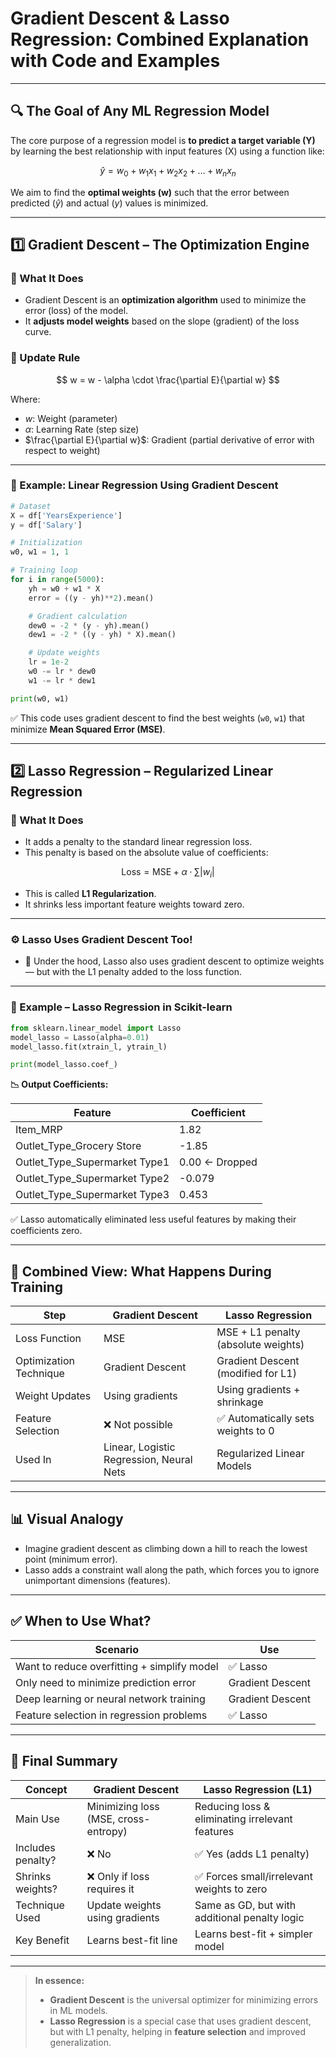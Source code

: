 # Gradient Descent & Lasso Regression: Combined Explanation with Code and Examples

---

## 🔍 The Goal of Any ML Regression Model

The core purpose of a regression model is **to predict a target variable (Y)** by learning the best relationship with input features (X) using a function like:

$$
\hat{y} = w_0 + w_1 x_1 + w_2 x_2 + \ldots + w_n x_n
$$

We aim to find the **optimal weights (w)** such that the error between predicted ($\hat{y}$) and actual ($y$) values is minimized.

---

## 1️⃣ Gradient Descent – The Optimization Engine

### 🚀 What It Does

- Gradient Descent is an **optimization algorithm** used to minimize the error (loss) of the model.
- It **adjusts model weights** based on the slope (gradient) of the loss curve.

### 🔁 Update Rule

$$
w = w - \alpha \cdot \frac{\partial E}{\partial w}
$$

Where:  
- $w$: Weight (parameter)  
- $\alpha$: Learning Rate (step size)  
- $\frac{\partial E}{\partial w}$: Gradient (partial derivative of error with respect to weight)  

---

### 🧪 Example: Linear Regression Using Gradient Descent

```python
# Dataset
X = df['YearsExperience']
y = df['Salary']

# Initialization
w0, w1 = 1, 1

# Training loop
for i in range(5000):
    yh = w0 + w1 * X
    error = ((y - yh)**2).mean()

    # Gradient calculation
    dew0 = -2 * (y - yh).mean()
    dew1 = -2 * ((y - yh) * X).mean()

    # Update weights
    lr = 1e-2
    w0 -= lr * dew0
    w1 -= lr * dew1

print(w0, w1)
```

✅ This code uses gradient descent to find the best weights (`w0`, `w1`) that minimize **Mean Squared Error (MSE)**.

---

## 2️⃣ Lasso Regression – Regularized Linear Regression

### 🎯 What It Does

- It adds a penalty to the standard linear regression loss.
- This penalty is based on the absolute value of coefficients:

$$
\text{Loss} = \text{MSE} + \alpha \cdot \sum |w_i|
$$

- This is called **L1 Regularization**.
- It shrinks less important feature weights toward zero.

---

### ⚙️ Lasso Uses Gradient Descent Too!

- 🔄 Under the hood, Lasso also uses gradient descent to optimize weights — but with the L1 penalty added to the loss function.

---

### 🧪 Example – Lasso Regression in Scikit-learn

```python
from sklearn.linear_model import Lasso
model_lasso = Lasso(alpha=0.01)
model_lasso.fit(xtrain_l, ytrain_l)

print(model_lasso.coef_)
```

**📉 Output Coefficients:**

| Feature                        | Coefficient |
|---------------------------------|-------------|
| Item_MRP                        | 1.82        |
| Outlet_Type_Grocery Store       | -1.85       |
| Outlet_Type_Supermarket Type1   | 0.00 ← Dropped |
| Outlet_Type_Supermarket Type2   | -0.079      |
| Outlet_Type_Supermarket Type3   | 0.453       |

✅ Lasso automatically eliminated less useful features by making their coefficients zero.

---

## 🔁 Combined View: What Happens During Training

| Step                | Gradient Descent         | Lasso Regression                |
|---------------------|-------------------------|---------------------------------|
| Loss Function       | MSE                     | MSE + L1 penalty (absolute weights) |
| Optimization Technique | Gradient Descent      | Gradient Descent (modified for L1)      |
| Weight Updates      | Using gradients         | Using gradients + shrinkage           |
| Feature Selection   | ❌ Not possible         | ✅ Automatically sets weights to 0        |
| Used In             | Linear, Logistic Regression, Neural Nets| Regularized Linear Models       |

---

## 📊 Visual Analogy

- Imagine gradient descent as climbing down a hill to reach the lowest point (minimum error).
- Lasso adds a constraint wall along the path, which forces you to ignore unimportant dimensions (features).

---

## ✅ When to Use What?

| Scenario                                     | Use                       |
|-----------------------------------------------|---------------------------|
| Want to reduce overfitting + simplify model   | ✅ Lasso                  |
| Only need to minimize prediction error        | Gradient Descent          |
| Deep learning or neural network training      | Gradient Descent          |
| Feature selection in regression problems      | ✅ Lasso                  |

---

## 🎯 Final Summary

| Concept             | Gradient Descent         | Lasso Regression (L1)              |
|---------------------|-------------------------|------------------------------------|
| Main Use            | Minimizing loss (MSE, cross-entropy) | Reducing loss & eliminating irrelevant features   |
| Includes penalty?   | ❌ No                   | ✅ Yes (adds L1 penalty)           |
| Shrinks weights?    | ❌ Only if loss requires it   | ✅ Forces small/irrelevant weights to zero |
| Technique Used      | Update weights using gradients | Same as GD, but with additional penalty logic            |
| Key Benefit         | Learns best-fit line    | Learns best-fit + simpler model  |

---

> **In essence:**  
> - **Gradient Descent** is the universal optimizer for minimizing errors in ML models.  
> - **Lasso Regression** is a special case that uses gradient descent, but with L1 penalty, helping in **feature selection** and improved generalization.
